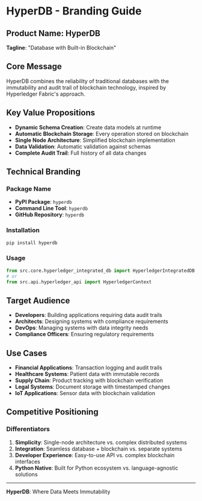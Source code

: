 # HyperDB - Branding Guide

## Product Name: HyperDB

**Tagline**: "Database with Built-in Blockchain"

## Core Message
HyperDB combines the reliability of traditional databases with the immutability and audit trail of blockchain technology, inspired by Hyperledger Fabric's approach.

## Key Value Propositions
- **Dynamic Schema Creation**: Create data models at runtime
- **Automatic Blockchain Storage**: Every operation stored on blockchain
- **Single Node Architecture**: Simplified blockchain implementation
- **Data Validation**: Automatic validation against schemas
- **Complete Audit Trail**: Full history of all data changes

## Technical Branding

### Package Name
- **PyPI Package**: `hyperdb`
- **Command Line Tool**: `hyperdb`
- **GitHub Repository**: `hyperdb`

### Installation
```bash
pip install hyperdb
```

### Usage
```python
from src.core.hyperledger_integrated_db import HyperledgerIntegratedDB
# or
from src.api.hyperledger_api import HyperledgerContext
```

## Target Audience
- **Developers**: Building applications requiring data audit trails
- **Architects**: Designing systems with compliance requirements
- **DevOps**: Managing systems with data integrity needs
- **Compliance Officers**: Ensuring regulatory requirements

## Use Cases
- **Financial Applications**: Transaction logging and audit trails
- **Healthcare Systems**: Patient data with immutable records
- **Supply Chain**: Product tracking with blockchain verification
- **Legal Systems**: Document storage with timestamped changes
- **IoT Applications**: Sensor data with blockchain validation

## Competitive Positioning

### Differentiators
1. **Simplicity**: Single-node architecture vs. complex distributed systems
2. **Integration**: Seamless database + blockchain vs. separate systems
3. **Developer Experience**: Easy-to-use API vs. complex blockchain interfaces
4. **Python Native**: Built for Python ecosystem vs. language-agnostic solutions

---

**HyperDB**: Where Data Meets Immutability 